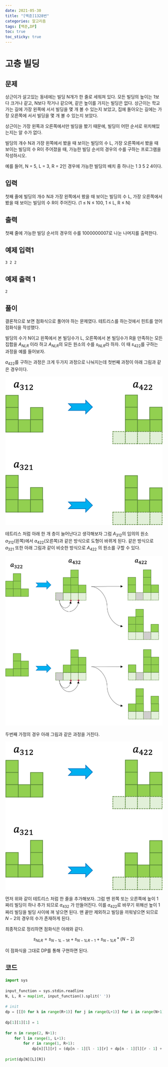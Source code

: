 ```yaml
---
date: 2021-05-30
title: "[백준]1328번"
categories: 알고리즘
tags: [백준,DP]
toc: true
toc_sticky: true 
---
```


# 고층 빌딩

문제
---
상근이가 살고있는 동네에는 빌딩 N개가 한 줄로 세워져 있다. 모든 빌딩의 높이는 1보다 크거나 같고, N보다 작거나 같으며, 같은 높이를 가지는 빌딩은 없다. 상근이는 학교 가는 길에 가장 왼쪽에 서서 빌딩을 몇 개 볼 수 있는지 보았고, 집에 돌아오는 길에는 가장 오른쪽에 서서 빌딩을 몇 개 볼 수 있는지 보았다.

상근이는 가장 왼쪽과 오른쪽에서만 빌딩을 봤기 때문에, 빌딩이 어떤 순서로 위치해있는지는 알 수가 없다.

빌딩의 개수 N과 가장 왼쪽에서 봤을 때 보이는 빌딩의 수 L, 가장 오른쪽에서 봤을 때 보이는 빌딩의 수 R이 주어졌을 때, 가능한 빌딩 순서의 경우의 수를 구하는 프로그램을 작성하시오.

예를 들어, N = 5, L = 3, R = 2인 경우에 가능한 빌딩의 배치 중 하나는 1 3 5 2 4이다.

입력
---
첫째 줄에 빌딩의 개수 N과 가장 왼쪽에서 봤을 때 보이는 빌딩의 수 L, 가장 오른쪽에서 봤을 때 보이는 빌딩의 수 R이 주어진다. (1 ≤ N ≤ 100, 1 ≤ L, R ≤ N)

출력
---
첫째 줄에 가능한 빌딩 순서의 경우의 수를 1000000007로 나눈 나머지를 출력한다.

예제 입력1
---
~~~
3 2 2
~~~

예제 출력 1
---
~~~
2
~~~

풀이
---
결론적으로 보면 점화식으로 풀어야 하는 문제였다. 테트리스를 하는것에서 힌트를 얻어 점화식을 작성했다. 

빌딩의 수가 N이고 왼쪽에서 본 빌딩수가 L, 오른쪽에서 본 빌딩수가 R을 만족하는 모든 집합을 $A_{NLR}$ 이라 하고 $A_{NLR}$의 모든 원소의 수를 $s_{NLR}$라 하자. 이 때 $s_{422}$를 구하는 과정을 예를 들어보자.

$a_{422}$를 구하는 과정은 크게 두가지 과정으로 나눠지는데 첫번째 과정이 아래 그림과 같은 경우이다.

![](/assets/images/1328(1).png)

테트리스 처럼 아래 한 개 층이 늘어난다고 생각해보자 그럼 $A_{312}$의 임의의 원소 $a_{312}$(왼쪽)에서 $a_{422}$(오른쪽)과 같은 방식으로 도형이 바뀌게 된다. 같은 방식으로 $a_{321}$ 또한 아래 그림과 같이 비슷한 방식으로 $A_422$ 의 원소를 구할 수 있다.

![](/assets/images/1328(2).png)

두번째 가정의 경우 아래 그림과 같은 과정을 거친다.

![](/assets/images/1328(3).png)

먼저 위와 같이 테트리스 처럼 한 줄을 추가해보자. 그럼 맨 왼쪽 또는 오른쪽에 높이 1 짜리 빌딩이 하나 추가 되므로 $a_{432}$ 가 만들어진다. 이를 $a_{422}$로 바꾸기 위해선 높이 1 짜리 빌딩을 빌딩 사이에 껴 넣으면 된다. 맨 끝만 제외하고 빌딩을 끼워넣으면 되므로 $N-2$의 경우의 수가 존재하게 된다.

최종적으로 정리하면 점화식은 아래와 같다.

$$s_{NLR} = s_{N-1L-1R} + s_{N-1LR-1} + s_{N-1LR} * (N - 2)$$

이 점화식을 그대로 DP를 통해 구현하면 된다. 

코드
---
~~~python
import sys

input_function = sys.stdin.readline
N, L, R = map(int, input_function().split(' '))

# init
dp = [[[0 for k in range(R+1)] for j in range(L+1)] for i in range(N+1)]

dp[1][1][1] = 1

for n in range(2, N+1):
    for l in range(1, L+1):
        for r in range(1, R+1):
            dp[n][l][r] = (dp[n - 1][l - 1][r] + dp[n - 1][l][r - 1] + dp[n - 1][l][r] * (n - 2)) % 1000000007

print(dp[N][L][R])
~~~
